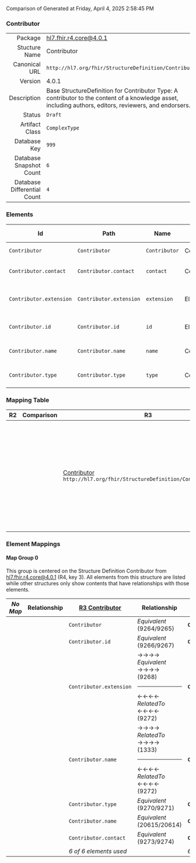 Comparison of 
Generated at Friday, April 4, 2025 2:58:45 PM

### Contributor

|      |     |
| ---: | --- |
| Package | hl7.fhir.r4.core@4.0.1 |
| Stucture Name | Contributor |
| Canonical URL | `http://hl7.org/fhir/StructureDefinition/Contributor` |
| Version | 4.0.1 |
| Description | Base StructureDefinition for Contributor Type: A contributor to the content of a knowledge asset, including authors, editors, reviewers, and endorsers. |
| Status | `Draft` |
| Artifact Class | `ComplexType` |
| Database Key | `999` |
| Database Snapshot Count | `6` |
| Database Differential Count | `4` |

### Elements

| Id | Path | Name | Base Path | Short | Cardinality | Collated Type | Binding Strength | Binding Value Set |
| -- | ---- | ---- | --------- | ----- | ----------- | ------------- | ---------------- | ----------------- |
| `Contributor` | `Contributor` | `Contributor` | Contributor | Contributor information | 0..* | Contributor |  |  |
| `Contributor.contact` | `Contributor.contact` | `contact` | Contributor.contact | Contact details of the contributor | 0..* | ContactDetail |  |  |
| `Contributor.extension` | `Contributor.extension` | `extension` | Element.extension | Additional content defined by implementations | 0..* | Extension |  |  |
| `Contributor.id` | `Contributor.id` | `id` | Element.id | Unique id for inter-element referencing | 0..1 | id |  |  |
| `Contributor.name` | `Contributor.name` | `name` | Contributor.name | Who contributed the content | 1..1 | string |  |  |
| `Contributor.type` | `Contributor.type` | `type` | Contributor.type | author \| editor \| reviewer \| endorser | 1..1 | code | `Required` | `http://hl7.org/fhir/ValueSet/contributor-type|4.0.1` |
### Mapping Table

| R2 | Comparison | R3 | Comparison | R4 | Comparison | R4B | Comparison | R5
| --- | --- | --- | --- | --- | --- | --- | --- | ---
| | | [Contributor](/docs/R3/ComplexTypes/Contributor.md)<br/> `http://hl7.org/fhir/StructureDefinition/Contributor\|3.0.2` | →→→→→→→<br/>`RelatedTo`<br/>- DBKey: `390`<br/>- Reviewed: `n/a`<br/>- By: `n/a`<br/>→→→→→→→<hr/>←←←←←←←<br/>`Equivalent`<br/>- DBKey: `586`<br/>- Reviewed: `n/a`<br/>- By: `n/a`<br/>←←←←←←←| [Contributor](/docs/R4/ComplexTypes/Contributor.md)<br/> `http://hl7.org/fhir/StructureDefinition/Contributor\|4.0.1` | →→→→→→→<br/>`Equivalent`<br/>- DBKey: `1325`<br/>- Reviewed: `n/a`<br/>- By: `n/a`<br/>→→→→→→→<hr/>←←←←←←←<br/>`Equivalent`<br/>- DBKey: `1326`<br/>- Reviewed: `n/a`<br/>- By: `n/a`<br/>←←←←←←←| [Contributor](/docs/R4B/ComplexTypes/Contributor.md)<br/> `http://hl7.org/fhir/StructureDefinition/Contributor\|4.3.0` | →→→→→→→<br/>`Equivalent`<br/>- DBKey: `898`<br/>- Reviewed: `n/a`<br/>- By: `n/a`<br/>→→→→→→→<hr/>←←←←←←←<br/>`Equivalent`<br/>- DBKey: `1127`<br/>- Reviewed: `n/a`<br/>- By: `n/a`<br/>←←←←←←←| [Contributor](/docs/R5/ComplexTypes/Contributor.md)<br/> `http://hl7.org/fhir/StructureDefinition/Contributor\|5.0.0` 

### Element Mappings


#### Map Group 0

This group is centered on the Structure Definition Contributor from hl7.fhir.r4.core@4.0.1 (R4, key 3).
All elements from this structure are listed while other structures only show contents that have relationships with those elements.

| *No Map* | Relationship | [R3 Contributor](/docs/R3/ComplexTypes/Contributor.md)| Relationship | R4 Contributor| Relationship | [R4B Contributor](/docs/R4B/ComplexTypes/Contributor.md)| Relationship | [R5 Contributor](/docs/R5/ComplexTypes/Contributor.md)
| --- | --- | --- | --- | --- | --- | --- | --- | ---
| | | `Contributor`| _Equivalent_<br/>(9264/9265)| **`Contributor`**| _Equivalent_<br/>(20616/20617)| `Contributor`| _Equivalent_<br/>(35741/35742)| `Contributor`
| | | `Contributor.id`| _Equivalent_<br/>(9266/9267)| **`Contributor.id`**| _Equivalent_<br/>(20618/20619)| `Contributor.id`| _Equivalent_<br/>(35743/35744)| `Contributor.id`
| | | `Contributor.extension`| →→→→ _Equivalent_ →→→→ <br/>(9268)<hr/>←←←← _RelatedTo_ ←←←← <br/>(9272)| **`Contributor.extension`**| _Equivalent_<br/>(20620/20621)| `Contributor.extension`| _Equivalent_<br/>(35745/35746)| `Contributor.extension`
| | | `Contributor.name`| →→→→ _RelatedTo_ →→→→ <br/>(1333)<hr/>←←←← _RelatedTo_ ←←←← <br/>(9272)| **`Contributor.extension`**| _Equivalent_<br/>(20620/20621)| `Contributor.extension`| _Equivalent_<br/>(35745/35746)| `Contributor.extension`
| | | `Contributor.type`| _Equivalent_<br/>(9270/9271)| **`Contributor.type`**| _Equivalent_<br/>(20622/20623)| `Contributor.type`| _Equivalent_<br/>(35747/35748)| `Contributor.type`
| | | `Contributor.name`| _Equivalent_<br/>(20615/20614)| **`Contributor.name`**| _Equivalent_<br/>(20624/20625)| `Contributor.name`| _Equivalent_<br/>(35749/35750)| `Contributor.name`
| | | `Contributor.contact`| _Equivalent_<br/>(9273/9274)| **`Contributor.contact`**| _Equivalent_<br/>(20626/20627)| `Contributor.contact`| _Equivalent_<br/>(35751/35752)| `Contributor.contact`
| | | *6 of 6 elements used* | | *6 of 6 elements used* | | *6 of 6 elements used* | | *6 of 6 elements used* 

